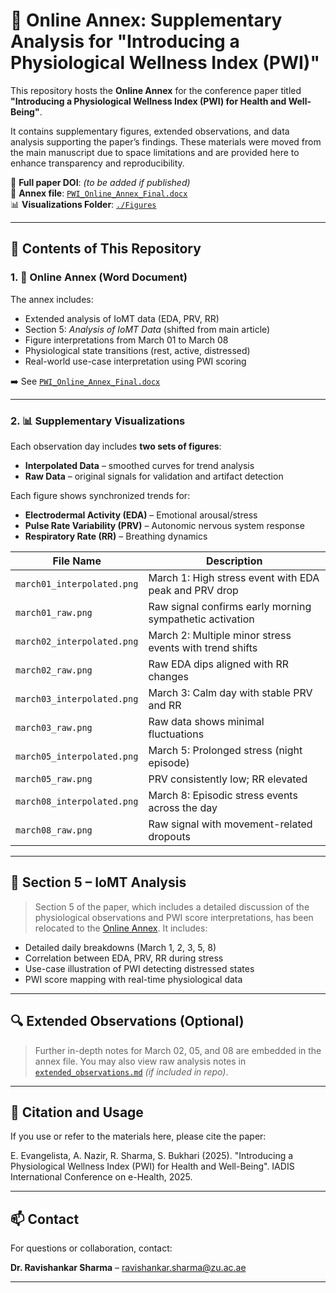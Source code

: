 # 📘 Online Annex: Supplementary Analysis for "Introducing a Physiological Wellness Index (PWI)"

This repository hosts the **Online Annex** for the conference paper titled  
**"Introducing a Physiological Wellness Index (PWI) for Health and Well-Being"**.  

It contains supplementary figures, extended observations, and data analysis supporting the paper’s findings. These materials were moved from the main manuscript due to space limitations and are provided here to enhance transparency and reproducibility.

🔗 **Full paper DOI**: *(to be added if published)*  
📄 **Annex file**: [`PWI_Online_Annex_Final.docx`](./Annex/PWI_Online_Annex_Final.docx)  
📊 **Visualizations Folder**: [`./Figures`](./Figures)

---

## 📑 Contents of This Repository

### 1. 📄 Online Annex (Word Document)

The annex includes:
- Extended analysis of IoMT data (EDA, PRV, RR)
- Section 5: *Analysis of IoMT Data* (shifted from main article)
- Figure interpretations from March 01 to March 08
- Physiological state transitions (rest, active, distressed)
- Real-world use-case interpretation using PWI scoring

➡️ See [`PWI_Online_Annex_Final.docx`](./Annex/PWI_Online_Annex_Final.docx)

---

### 2. 📊 Supplementary Visualizations

Each observation day includes **two sets of figures**:
- **Interpolated Data** – smoothed curves for trend analysis
- **Raw Data** – original signals for validation and artifact detection

Each figure shows synchronized trends for:
- **Electrodermal Activity (EDA)** – Emotional arousal/stress
- **Pulse Rate Variability (PRV)** – Autonomic nervous system response
- **Respiratory Rate (RR)** – Breathing dynamics

| File Name                | Description                                               |
|--------------------------|-----------------------------------------------------------|
| `march01_interpolated.png` | March 1: High stress event with EDA peak and PRV drop    |
| `march01_raw.png`          | Raw signal confirms early morning sympathetic activation |
| `march02_interpolated.png` | March 2: Multiple minor stress events with trend shifts  |
| `march02_raw.png`          | Raw EDA dips aligned with RR changes                     |
| `march03_interpolated.png` | March 3: Calm day with stable PRV and RR                 |
| `march03_raw.png`          | Raw data shows minimal fluctuations                      |
| `march05_interpolated.png` | March 5: Prolonged stress (night episode)                |
| `march05_raw.png`          | PRV consistently low; RR elevated                        |
| `march08_interpolated.png` | March 8: Episodic stress events across the day           |
| `march08_raw.png`          | Raw signal with movement-related dropouts                |

---

## 📘 Section 5 – IoMT Analysis

> Section 5 of the paper, which includes a detailed discussion of the physiological observations and PWI score interpretations, has been relocated to the [Online Annex](./Annex/PWI_Online_Annex_Final.docx). It includes:

- Detailed daily breakdowns (March 1, 2, 3, 5, 8)
- Correlation between EDA, PRV, RR during stress
- Use-case illustration of PWI detecting distressed states
- PWI score mapping with real-time physiological data

---

## 🔍 Extended Observations (Optional)

> Further in-depth notes for March 02, 05, and 08 are embedded in the annex file. You may also view raw analysis notes in [`extended_observations.md`](./extended_observations.md) *(if included in repo)*.

---

## 📢 Citation and Usage

If you use or refer to the materials here, please cite the paper:

E. Evangelista, A. Nazir, R. Sharma, S. Bukhari (2025). "Introducing a Physiological Wellness Index (PWI) for Health and Well-Being".
IADIS International Conference on e-Health, 2025.


---

## 📫 Contact

For questions or collaboration, contact:

**Dr. Ravishankar Sharma** – ravishankar.sharma@zu.ac.ae  

---

